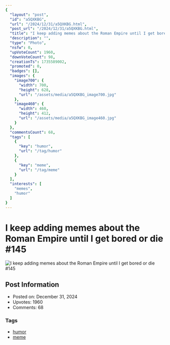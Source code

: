 ```yaml
---
{
  "layout": "post",
  "id": "a5QXKBG",
  "url": "/2024/12/31/a5QXKBG.html",
  "post_url": "/2024/12/31/a5QXKBG.html",
  "title": "I keep adding memes about the Roman Empire until I get bored or die #145",
  "description": "",
  "type": "Photo",
  "nsfw": 0,
  "upVoteCount": 1960,
  "downVoteCount": 98,
  "creationTs": 1735589002,
  "promoted": 0,
  "badges": [],
  "images": {
    "image700": {
      "width": 700,
      "height": 628,
      "url": "/assets/media/a5QXKBG_image700.jpg"
    },
    "image460": {
      "width": 460,
      "height": 412,
      "url": "/assets/media/a5QXKBG_image460.jpg"
    }
  },
  "commentsCount": 68,
  "tags": [
    {
      "key": "humor",
      "url": "/tag/humor"
    },
    {
      "key": "meme",
      "url": "/tag/meme"
    }
  ],
  "interests": [
    "memes",
    "humor"
  ]
}
---
```


# I keep adding memes about the Roman Empire until I get bored or die #145

![I keep adding memes about the Roman Empire until I get bored or die #145](/assets/media/a5QXKBG_image700.jpg)

## Post Information

- Posted on: December 31, 2024
- Upvotes: 1960
- Comments: 68

### Tags

- [humor](/tag/humor)
- [meme](/tag/meme)
